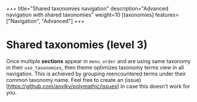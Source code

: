+++
title="Shared taxonomies navigation"
description="Advanced navigation with shared taxonomies"
weight=10
[taxonomies]
features=["Navigation", "Advanced"]
+++

# Shared taxonomies (level 3)

Once multiple **sections** appear in `menu_order` and are using same taxonomy in their `use_taxonomies`, then theme optimizes taxonomy terms view in all navigation. This is achieved by grouping reencountered terms under their common taxonomy name. Feel free to create an (issue)[https://github.com/anvlkv/polymathic/issues] in case this doesn't work for you. 
